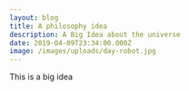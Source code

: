 ```yaml
---
layout: blog
title: A philosophy idea
description: A Big Idea about the universe
date: 2019-04-09T23:34:00.000Z
image: /images/uploads/day-robot.jpg
---
```

This is a big idea
